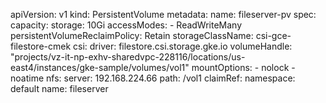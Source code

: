 apiVersion: v1
kind: PersistentVolume
metadata:
  name: fileserver-pv
spec:
  capacity:
    storage: 10Gi
  accessModes:
    - ReadWriteMany
  persistentVolumeReclaimPolicy: Retain
  storageClassName: csi-gce-filestore-cmek
  csi:
    driver: filestore.csi.storage.gke.io
    volumeHandle: "projects/vz-it-np-exhv-sharedvpc-228116/locations/us-east4/instances/gke-sample/volumes/vol1"
  mountOptions:
    - nolock
    - noatime
  nfs:
    server: 192.168.224.66
    path: /vol1
  claimRef:
    namespace: default
    name: fileserver
